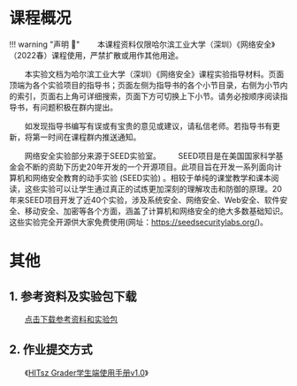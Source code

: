 # 课程概况

<!-- 网页用途声明————建议保留！ -->
!!! warning "声明 :loudspeaker:"
    &emsp;&emsp;本课程资料仅限哈尔滨工业大学（深圳）《网络安全》（2022春）课程使用，严禁扩散或用作其他用途。

&emsp;&emsp;本实验文档为哈尔滨工业大学（深圳）《网络安全》课程实验指导材料。页面顶端为各个实验项目的指导书；页面左侧为指导书的各个小节目录，右侧为小节内的索引，页面右上角可详细搜索，页面下方可切换上下小节。请务必按顺序阅读指导书，有问题积极在群内提出。

&emsp;&emsp;如发现指导书编写有误或有宝贵的意见或建议，请私信老师。若指导书有更新，将第一时间在课程群内推送通知。

&emsp;&emsp;网络安全实验部分来源于SEED实验室。
&emsp;&emsp;SEED项目是在美国国家科学基金会不断的资助下历史20年开发的一个开源项目。此项目旨在开发一系列面向计算机和网络安全教育的动手实验 (SEED实验) 。相较于单纯的课堂教学和课本阅读，这些实验可以让学生通过真正的试炼更加深刻的理解攻击和防御的原理。20年来SEED项目开发了近40个实验，涉及系统安全、网络安全、Web安全、软件安全、移动安全、加密等各个方面，涵盖了计算机和网络安全的绝大多数基础知识。这些实验完全开源供大家免费使用(网址：https://seedsecuritylabs.org/)。



# 其他

## 1. 参考资料及实验包下载

&emsp;&emsp;[点击下载参考资料和实验包](https://gitee.com/hitsz-cslab/net-work-security/tree/master/stupkt)

## 2. 作业提交方式

&emsp;&emsp;《[HITsz Grader学生端使用手册v1.0](https://gitee.com/hitsz-cslab/net-work-security/blob/master/stupkt/HITsz%20Grader%E5%AD%A6%E7%94%9F%E7%AB%AF%E4%BD%BF%E7%94%A8%E6%89%8B%E5%86%8CV1.0.pdf)》
